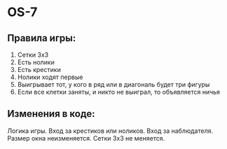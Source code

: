 # OS-7
## Правила игры:
1) Сетки 3х3
2) Есть нолики
3) Есть крестики
4) Нолики ходят первые
5) Выигрывает тот, у кого в ряд или в диагональ будет три фигуры
6) Если все клетки заняты, и никто не выиграл, то объявляется ничья

## Изменения в коде:
Логика игры.
Вход за крестиков или ноликов.
Вход за наблюдателя.
Размер окна неизменяется.
Сетки 3х3 не меняется.
